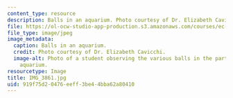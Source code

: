 ```yaml
---
content_type: resource
description: Balls in an aquarium. Photo courtesy of Dr. Elizabeth Cavicchi.
file: https://ol-ocw-studio-app-production.s3.amazonaws.com/courses/ec-050-recreate-experiments-from-history-inform-the-future-from-the-past-galileo-january-iap-2010/919f75d20476eeff3be44bba62a80410_IMG_3861.jpg
file_type: image/jpeg
image_metadata:
  caption: Balls in an aquarium.
  credit: Photo courtesy of Dr. Elizabeth Cavicchi.
  image-alt: Photo of a student observing the various balls in the partially-filled
    aquarium.
resourcetype: Image
title: IMG_3861.jpg
uid: 919f75d2-0476-eeff-3be4-4bba62a80410
---
```

